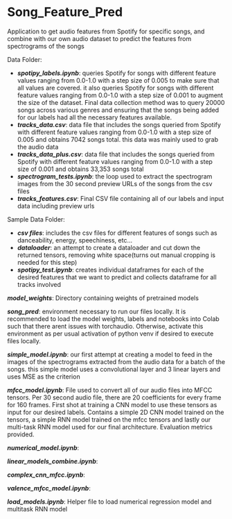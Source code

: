 # Song_Feature_Pred
Application to get audio features from Spotify for specific songs, and combine with our own audio dataset to predict the features from spectrograms of the songs

Data Folder:
- ***spotipy_labels.ipynb***: queries Spotify for songs with different feature values ranging from 0.0-1.0 with a step size of 0.005 to make sure that all values are covered. it also queries Spotify for songs with different feature values ranging from 0.0-1.0 with a step size of 0.001 to augment the size of the dataset. Final data collection method was to query 20000 songs across various genres and ensuring that the songs being added for our labels had all the necessary features available.
- ***tracks_data.csv***: data file that includes the songs queried from Spotify with different feature values ranging from 0.0-1.0 with a step size of 0.005 and obtains 7042 songs total. this data was mainly used to grab the audio data
- ***tracks_data_plus.csv***: data file that includes the songs queried from Spotify with different feature values ranging from 0.0-1.0 with a step size of 0.001 and obtains 33,353 songs total
- ***spectrogram_tests.ipynb***: the loop used to extract the spectrogram images from the 30 second preview URLs of the songs from the csv files
- ***tracks_features.csv***: Final CSV file containing all of our labels and input data including preview urls

Sample Data Folder:
- ***csv files***: includes the csv files for different features of songs such as danceability, energy, speechiness, etc...
- ***dataloader***: an attempt to create a dataloader and cut down the returned tensors, removing white space(turns out manual cropping is needed for this step)
- ***spotipy_test.ipynb***: creates individual dataframes for each of the desired features that we want to predict and collects dataframe for all tracks involved

***model_weights***: Directory containing weights of pretrained models

***song_pred***: environment necessary to run our files locally. It is recommended to load the model weights, labels and notebooks into Colab such that there arent issues with torchaudio. Otherwise, activate this environment as per usual activation of python venv if desired to execute files locally. 

***simple_model.ipynb***: our first attempt at creating a model to feed in the images of the spectrograms extracted from the audio data for a batch of the songs. this simple model uses a convolutional layer and 3 linear layers and uses MSE as the criterion

***mfcc_model.ipynb***: File used to convert all of our audio files into MFCC tensors. Per 30 second audio file, there are 20 coefficients for every frame for 160 frames. First shot at training a CNN model to use these tensors as input for our desired labels. Contains a simple 2D CNN model trained on the tensors, a simple RNN model trained on the mfcc tensors and lastly our multi-task RNN model used for our final architecture. Evaluation metrics provided.

***numerical_model.ipynb***:

***linear_models_combine.ipynb***:

***complex_cnn_mfcc.ipynb***:

***valence_mfcc_model.ipynb***: 

***load_models.ipynb***: Helper file to load numerical regression model and multitask RNN model
